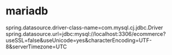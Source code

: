 # mariadb  

spring.datasource.driver-class-name=com.mysql.cj.jdbc.Driver
spring.datasource.url=jdbc:mysql://localhost:3306/ecommerce?useSSL=false&useUnicode=yes&characterEncoding=UTF-8&serverTimezone=UTC